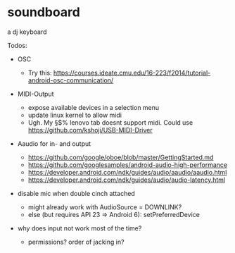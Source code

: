 # soundboard
a dj keyboard

Todos:

 - OSC
   - Try this: https://courses.ideate.cmu.edu/16-223/f2014/tutorial-android-osc-communication/ 

 - MIDI-Output
   - expose available devices in a selection menu
   - update linux kernel to allow midi   
   - Ugh. My §$% lenovo tab doesnt support midi. Could use https://github.com/kshoji/USB-MIDI-Driver 
   
 - Aaudio for in- and output
   - https://github.com/google/oboe/blob/master/GettingStarted.md
   - https://github.com/googlesamples/android-audio-high-performance
   - https://developer.android.com/ndk/guides/audio/aaudio/aaudio.html
   - https://developer.android.com/ndk/guides/audio/audio-latency.html
 - disable mic when double cinch attached
   - might already work with AudioSource = DOWNLINK?
   - else (but requires API 23 => Android 6): setPreferredDevice
   
 - why does input not work most of the time?
   - permissions? order of jacking in?



